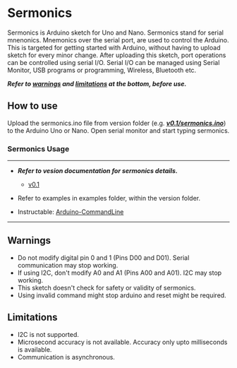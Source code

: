 # Sermonics
Sermonics is Arduino sketch for Uno and Nano. Sermonics stand for serial mnenonics. Mnemonics over the serial port, are used to control the Arduino. This is targeted for getting started with Arduino, without having to upload sketch for every minor change. After uploading this sketch, port operations can be controlled using serial I/O. Serial I/O can be managed using Serial Monitor, USB programs or programming, Wireless, Bluetooth etc.  

__*Refer to [warnings](#warnings) and [limitations](#limitations) at the bottom, before use.*__

## How to use
Upload the sermonics.ino file from version folder (e.g. __*[v0.1/sermonics.ino](/v0.1/sermonics.ino)*__) to the Arduino Uno or Nano. Open serial monitor and start typing sermonics. 

### Sermonics Usage

---
* __*Refer to vesion documentation for sermonics details.*__

   * [v0.1](/v0.1/README.md)
* Refer to examples in examples folder, within the version folder.
* Instructable: [Arduino-CommandLine](https://www.instructables.com/Arduino-CommandLine/)

---

## Warnings 
* Do not modify digital pin 0 and 1 (Pins D00 and D01). Serial communication may stop working.
* If using I2C, don't modify A0 and A1 (Pins A00 and A01). I2C may stop working.
* This sketch doesn't check for safety or validity of sermonics.
* Using invalid command might stop arduino and reset might be required.

## Limitations
* I2C is not supported.
* Microsecond accuracy is not available. Accuracy only upto milliseconds is available.
* Communication is asynchronous.
